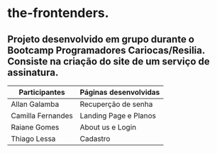 # the-frontenders.
## Projeto desenvolvido em grupo durante o Bootcamp Programadores Cariocas/Resilia. Consiste na criação do site de um serviço de assinatura.

| Participantes | Páginas desenvolvidas|
| ------------- | -------------------- |
| Allan Galamba | Recuperção de senha |
| Camilla Fernandes | Landing Page e Planos|
| Raiane Gomes | About us e Login |
| Thiago Lessa | Cadastro |
